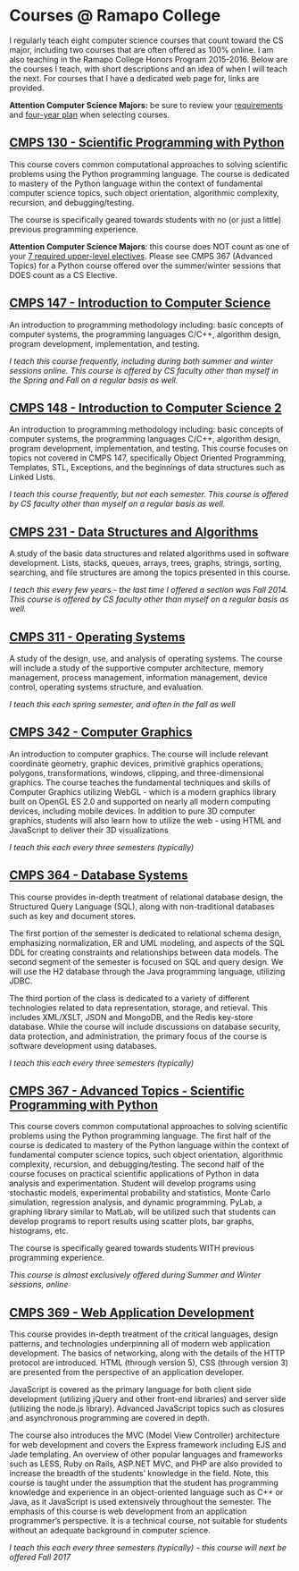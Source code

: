 # Courses @ Ramapo College
I regularly teach eight computer science courses that count toward the CS major, including two courses that are often offered as 100% online.  I am also teaching in the Ramapo College Honors Program 2015-2016.  Below are the courses I teach, with short descriptions and an idea of when I will teach the next.  For courses that I have a dedicated web page for, links are provided.

**Attention Computer Science Majors:**  be sure to review your [requirements](http://www.ramapo.edu/catalog-2014-2015/tas/compscience/) and [four-year plan](http://www.ramapo.edu/four-year-2014-2015/tas/computer-science/) when selecting courses.

## [CMPS 130 - Scientific Programming with Python](cmps130/Summer)
This course covers common computational approaches to solving scientific problems using the Python programming language.  The course is dedicated to mastery of the Python language within the context of fundamental computer science topics, such object orientation, algorithmic complexity, recursion, and debugging/testing.  

The course is specifically geared towards students with no (or just a little) previous programming experience.

**Attention Computer Science Majors**: this course does NOT count as one of your [7 required upper-level electives](http://www.ramapo.edu/catalog-2014-2015/tas/compscience/).  Please see CMPS 367 (Advanced Topics) for a Python course offered over the summer/winter sessions that DOES count as a CS Elective.

## [CMPS 147 - Introduction to Computer Science](cmps147/Summer)
An introduction to programming methodology including: basic concepts of computer systems, the programming languages C/C++, algorithm design, program development, implementation, and testing.

*I teach this course frequently, including during both summer and winter sessions online.  This course is offered by CS faculty other than myself in the Spring and Fall on a regular basis as well.*

## [CMPS 148 - Introduction to Computer Science 2](cmps148)
An introduction to programming methodology including:  basic concepts of computer systems, the programming languages C/C++, algorithm design, program development, implementation, and testing.  This course focuses on topics not covered in CMPS 147, specifically Object Oriented Programming, Templates, STL, Exceptions, and the beginnings of data structures such as Linked Lists.

*I teach this course frequently, but not each semester.  This course is offered by CS faculty other than myself on a regular basis as well.*

## [CMPS 231 - Data Structures and Algorithms](cmps231)
A study of the basic data structures and related algorithms used in software development. Lists, stacks, queues, arrays, trees, graphs, strings, sorting, searching, and file structures are among the topics presented in this course.

*I teach this every few years - the last time I offered a section was Fall 2014.  This course is offered by CS faculty other than myself on a regular basis as well.*


## [CMPS 311 - Operating Systems](cmps311)
A study of the design, use, and analysis of operating systems. The course will include a study of the supportive computer architecture, memory management, process management, information management, device control, operating systems structure, and evaluation.  

*I teach this each spring semester, and often in the fall as well*

## [CMPS 342 - Computer Graphics](cmps342)
An introduction to computer graphics.  The course will include relevant coordinate geometry, graphic devices, primitive graphics operations, polygons, transformations, windows, clipping, and three-dimensional graphics.  The course teaches the fundamental techniques and skills of Computer Graphics utilizing WebGL - which is a modern graphics library built on OpenGL ES 2.0 and supported on nearly all modern computing devices, including mobile devices.  In addition to pure 3D computer graphics, students will also learn how to utilize the web - using HTML and JavaScript to deliver their 3D visualizations

*I teach this each every three semesters (typically)*

## [CMPS 364 - Database Systems](cmps364)

This course provides in-depth treatment of relational database design, the Structured Query Language (SQL), along with non-traditional databases such as key and document stores.

The first portion of the semester is dedicated to relational schema design, emphasizing normalization, ER and UML modeling, and aspects of the SQL DDL for creating constraints and relationships between data models.
The second segment of the semester is focused on SQL and query design. We will use the H2 database through the Java programming language, utilizing JDBC.

The third portion of the class is dedicated to a variety of different technologies related to data representation, storage, and retieval. This includes XML/XSLT, JSON and MongoDB, and the Redis key-store database.
While the course will include discussions on database security, data protection, and administration, the primary focus of the course is software development using databases.

*I teach this each every three semesters (typically)*


## [CMPS 367 - Advanced Topics - Scientific Programming with Python](cmps367/Summer)
This course covers common computational approaches to solving scientific problems using the Python programming language.  The first half of the course is dedicated to mastery of the Python language within the context of fundamental computer science topics, such object orientation, algorithmic complexity, recursion, and debugging/testing.  The second half of the course focuses on practical scientific applications of Python in data analysis and experimentation.  Student will develop programs using stochastic models, experimental probability and statistics, Monte Carlo simulation, regression analysis, and dynamic programming.  PyLab, a graphing library similar to MatLab, will be utilized such that students can develop programs to report results using scatter plots, bar graphs, histograms, etc.  

The course is specifically geared towards students WITH previous programming experience.  

*This course is almost exclusively offered during Summer and Winter sessions, online*

## [CMPS 369 - Web Application Development](cmps369)
This course provides in-depth treatment of the critical languages, design patterns, and technologies underpinning all of modern web application development. The basics of networking, along with the details of the HTTP protocol are introduced. HTML (through version 5), CSS (through version 3) are presented from the perspective of an application developer.

JavaScript is covered as the primary language for both client side development (utilizing jQuery and other front-end libraries) and server side (utilizing the node.js library). Advanced JavaScript topics such as closures and asynchronous programming are covered in depth.

The course also introduces the MVC (Model View Controller) architecture for web development and covers the Express framework including EJS and Jade templating. An overview of other popular languages and frameworks such as LESS, Ruby on Rails, ASP.NET MVC, and PHP are also provided to increase the breadth of the students’ knowledge in the field.
Note, this course is taught under the assumption that the student has programming knowledge and experience in an object-oriented language such as C++ or Java, as it JavaScript is used extensively throughout the semester. The emphasis of this course is web development from an application programmer’s perspective. It is a technical course, not suitable for students without an adequate background in computer science.

*I teach this each every three semesters (typically) - this course will next be offered Fall 2017*

